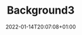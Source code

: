---
title: "Background3"
date: 2022-01-14T20:07:08+01:00
draft: true
imageLocation: ""
imageDescription: ""
imageAltDescription: ""
imageUserName: "https://unsplash.com/@davidmarcu"
imageFullName: "David Marcu"
imageUrl: "https://images.unsplash.com/photo-1471506480208-91b3a4cc78be?ixlib=rb-4.0.3&ixid=M3wxMjA3fDB8MHxwaG90by1wYWdlfHx8fGVufDB8fHx8fA%3D%3D&auto=format&fit=crop&w=2374&q=80"
imageSize: "4214x2799"
imageOrigin: "https://unsplash.com/photos/VfUN94cUy4o"

---